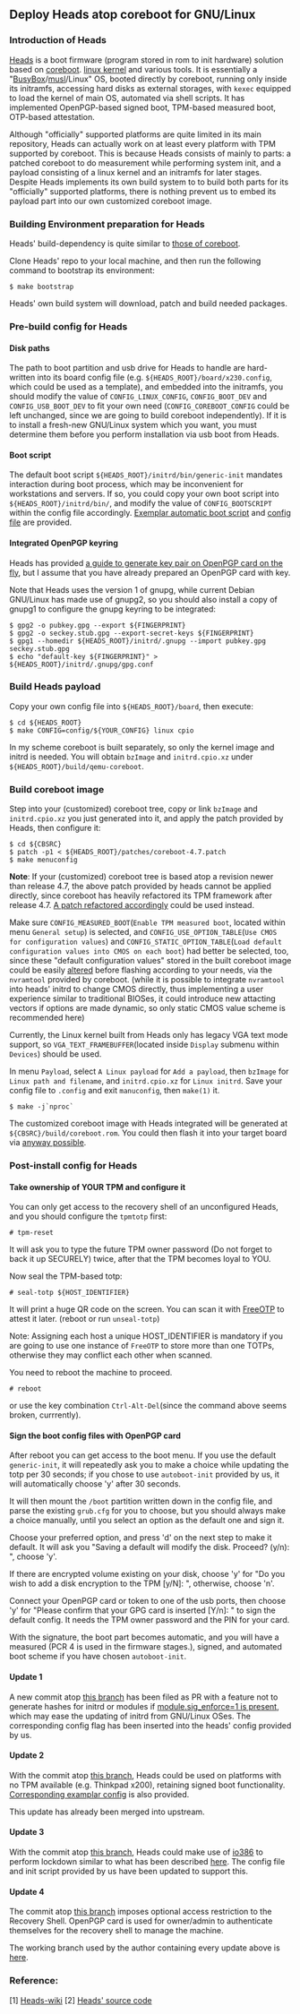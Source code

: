 ## Deploy Heads atop coreboot for GNU/Linux

### Introduction of Heads
[Heads](https://github.com/osresearch/heads) is a boot firmware (program stored in rom to init hardware) solution based on [coreboot](https://www.coreboot.org/). [linux kernel](https://www.kernel.org/) and various tools. It is essentially a "[BusyBox](https://www.busybox.net/)/[musl](https://www.musl-libc.org)/Linux" OS, booted directly by coreboot, running only inside its initramfs, accessing hard disks as external storages, with `kexec` equipped to load the kernel of main OS, automated via shell scripts. It has implemented OpenPGP-based signed boot, TPM-based measured boot, OTP-based attestation.

Although "officially" supported platforms are quite limited in its main repository, Heads can actually work on at least every platform with TPM supported by coreboot.
This is because Heads consists of mainly to parts: a patched coreboot to do measurement while performing system init, and a payload consisting of a linux kernel and an initramfs for later stages. Despite Heads implements its own build system to to build both parts for its "officially" supported platforms, there is nothing prevent us to embed its payload part into our own customized coreboot image.


### Building Environment preparation for Heads
Heads' build-dependency is quite similar to [those of coreboot](https://www.coreboot.org/Build_HOWTO#Requirements).

Clone Heads' repo to your local machine, and then run the following command to bootstrap its environment:
```
$ make bootstrap
```
Heads' own build system will download, patch and build needed packages.


### Pre-build config for Heads
#### Disk paths
The path to boot partition and usb drive for Heads to handle are hard-written into its board config file (e.g. `${HEADS_ROOT}/board/x230.config`, which could be used as a template), and embedded into the initramfs, you should modify the value of `CONFIG_LINUX_CONFIG`, `CONFIG_BOOT_DEV` and `CONFIG_USB_BOOT_DEV` to fit your own need (`CONFIG_COREBOOT_CONFIG` could be left unchanged, since we are going to build coreboot independently). If it is to install a fresh-new GNU/Linux system which you want, you must determine them before you perform installation via usb boot from Heads.

#### Boot script
The default boot script `${HEADS_ROOT}/initrd/bin/generic-init` mandates interaction during boot process, which may be inconvenient for workstations and servers. If so, you could copy your own boot script into `${HEADS_ROOT}/initrd/bin/`, and modify the value of `CONFIG_BOOTSCRIPT` within the config file accordingly. [Exemplar automatic boot script](/scripts/heads/autoboot-init) and [config file](/scripts/heads/boards/autoboot-tpm.config) are provided.

#### Integrated OpenPGP keyring
Heads has provided [a guide to generate key pair on OpenPGP card on the fly](https://github.com/osresearch/heads-wiki/blob/master/GPG.md), but I assume that you have already prepared an OpenPGP card with key.

Note that Heads uses the version 1 of gnupg, while current Debian GNU/Linux has made use of gnupg2, so you should also install a copy of gnupg1 to configure the gnupg keyring to be integrated:
```
$ gpg2 -o pubkey.gpg --export ${FINGERPRINT}
$ gpg2 -o seckey.stub.gpg --export-secret-keys ${FINGERPRINT}
$ gpg1 --homedir ${HEADS_ROOT}/initrd/.gnupg --import pubkey.gpg seckey.stub.gpg
$ echo "default-key ${FINGERPRINT}" > ${HEADS_ROOT}/initrd/.gnupg/gpg.conf
```

### Build Heads payload
Copy your own config file into `${HEADS_ROOT}/board`, then execute:
```
$ cd ${HEADS_ROOT}
$ make CONFIG=config/${YOUR_CONFIG} linux cpio
```

In my scheme coreboot is built separately, so only the kernel image and initrd is needed.
You will obtain `bzImage` and `initrd.cpio.xz` under `${HEADS_ROOT}/build/qemu-coreboot`.

### Build coreboot image
Step into your (customized) coreboot tree, copy or link `bzImage` and `initrd.cpio.xz` you just generated into it, and apply the patch provided by Heads, then configure it:
```https://www.flashrom.org/Supported_hardware
$ cd ${CBSRC}
$ patch -p1 < ${HEADS_ROOT}/patches/coreboot-4.7.patch
$ make menuconfig
```

**Note**: If your (customized) coreboot tree is based atop a revision newer than release 4.7, the above patch provided by heads cannot be applied directly, since coreboot has heavily refactored its TPM framework after release 4.7. [A patch refactored accordingly](https://github.com/persmule/heads/blob/coreboot-head-patch/patches/coreboot-HEAD.patch) could be used instead.

Make sure `CONFIG_MEASURED_BOOT`(`Enable TPM measured boot`, located within menu `General setup`) is selected, and `CONFIG_USE_OPTION_TABLE`(`Use CMOS for configuration values`) and `CONFIG_STATIC_OPTION_TABLE`(`Load default configuration values into CMOS on each boot`) had better be selected, too, since these "default configuration values" stored in the built coreboot image could be easily [altered](https://www.coreboot.org/Board:lenovo/x200#Increase_amount_of_preallocated_ram_for_integrated_graphics) before flashing according to your needs, via the `nvramtool` provided by coreboot. (while it is possible to integrate `nvramtool` into heads' initrd to change CMOS directly, thus implementing a user experience similar to traditional BIOSes, it could introduce new attacting vectors if options are made dynamic, so only static CMOS value scheme is recommended here)

Currently, the Linux kernel built from Heads only has legacy VGA text mode support, so `VGA_TEXT_FRAMEBUFFER`(located inside `Display` submenu within `Devices`) should be used.

In menu `Payload`, select `A Linux payload` for `Add a payload`, then `bzImage` for `Linux path and filename`, and `initrd.cpio.xz` for `Linux initrd`. Save your config file to `.config` and exit `manuconfig`, then `make(1)` it.
```
$ make -j`nproc`
```

The customized coreboot image with Heads integrated will be generated at `${CBSRC}/build/coreboot.rom`. You could then flash it into your target board via [anyway possible](https://www.flashrom.org/Supported_hardware).

### Post-install config for Heads
#### Take ownership of YOUR TPM and configure it
You can only get access to the recovery shell of an unconfigured Heads, and you should configure the `tpmtotp` first:
```
# tpm-reset
```
It will ask you to type the future TPM owner password (Do not forget to back it up SECURELY) twice, after that the TPM becomes loyal to YOU.

Now seal the TPM-based totp:
```
# seal-totp ${HOST_IDENTIFIER}
```
It will print a huge QR code on the screen. You can scan it with [FreeOTP](https://f-droid.org/en/packages/org.fedorahosted.freeotp/) to attest it later. (reboot or run ```unseal-totp```)

Note: Assigning each host a unique HOST_IDENTIFIER is mandatory if you are going to use one instance of `FreeOTP` to store more than one TOTPs, otherwise they may conflict each other when scanned.

You need to reboot the machine to proceed.
```
# reboot
```
or use the key combination `Ctrl-Alt-Del`(since the command above seems broken, currrently).

#### Sign the boot config files with OpenPGP card
After reboot you can get access to the boot menu. If you use the default `generic-init`, it will repeatedly ask you to make a choice while updating the totp per 30 seconds; if you chose to use `autoboot-init` provided by us, it will automatically choose 'y' after 30 seconds.

It will then mount the `/boot` partition written down in the config file, and parse the existing `grub.cfg` for you to choose, but you should always make a choice manually, until you select an option as the default one and sign it.

Choose your preferred option, and press 'd' on the next step to make it default. It will ask you "Saving a default will modify the disk. Proceed? (y/n): ", choose 'y'.

If there are encrypted volume existing on your disk, choose 'y' for "Do you wish to add a disk encryption to the TPM [y/N]: ", otherwise, choose 'n'.

Connect your OpenPGP card or token to one of the usb ports, then choose 'y' for "Please confirm that your GPG card is inserted [Y/n]: " to sign the default config. It needs the TPM owner password and the PIN for your card.

With the signature, the boot part becomes automatic, and you will have a measured (PCR 4 is used in the firmware stages.), signed, and automated boot scheme if you have chosen `autoboot-init`.

#### Update 1
A new commit atop [this branch](https://github.com/persmule/heads/commits/sigenforce) has been filed as PR with a feature not to generate hashes for initrd or modules if [module.sig_enforce=1 is present](/docs/hardened_boot/grub-for-coreboot.md), which may ease the updating of initrd from GNU/Linux OSes. The corresponding config flag has been inserted into the heads' config provided by us.

#### Update 2
With the commit atop [this branch](https://github.com/persmule/heads/commits/tpm-optional), Heads could be used on platforms with no TPM available (e.g. Thinkpad x200), retaining signed boot functionality. [Corresponding examplar config](/scripts/heads/boards/autoboot-notpm.config) is also provided.

This update has already been merged into upstream.

#### Update 3
With the commit atop [this branch](https://github.com/persmule/heads/commits/io386), Heads could make use of [io386](https://github.com/hardenedlinux/io386) to perform lockdown similar to what has been described [here](https://github.com/hardenedlinux/Debian-GNU-Linux-Profiles/blob/master/docs/hardened_boot/grub-for-coreboot.md#update-for-coreboot-after-commit-2ac149d294af795710eb4bb20f093e9920604abd). The config file and init script provided by us have been updated to support this.

#### Update 4
The commit atop [this branch](https://github.com/persmule/heads/commits/rcv-auth) imposes optional access restriction to the Recovery Shell. OpenPGP card is used for owner/admin to authenticate themselves for the recovery shell to manage the machine. 

The working branch used by the author containing every update above is [here](https://github.com/persmule/heads/commits/coreboot-4.7-build).

### Reference:
[1] [Heads-wiki](https://github.com/osresearch/heads-wiki)
[2] [Heads' source code](https://github.com/osresearch/heads)
